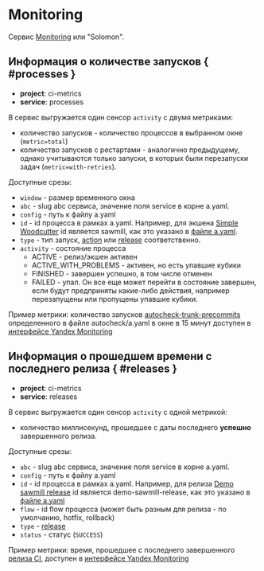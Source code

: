# Monitoring

Сервис [Monitoring](https://monitoring.yandex-team.ru) или "Solomon".

## Информация о количестве запусков { #processes }

* **project**: ci-metrics
* **service**: processes

В сервис выгружается один сенсор `activity` с двумя метриками:
* количество запусков - количество процессов в выбранном окне (`metric=total`)
* количество запусков с рестартами - аналогично предыдущему, однако учитываются только запуски,
в которых были перезапуски задач (`metric=with-retries`).

Доступные срезы:
- `window` - размер временного окна
- `abc` - slug abc сервиса, значение поля service в корне a.yaml.
- `config` - путь к файлу a.yaml
- `id` - id процесса в рамках a.yaml. Например, для экшена [Simple Woodcutter](https://a.yandex-team.ru/projects/cidemo/ci/actions/launches?dir=ci%2Fdemo-project&id=sawmill) id является sawmill, как это указано в [файле a.yaml](https://a.yandex-team.ru/arc_vcs/ci/demo-project/a.yaml?rev=8d6692c15547d8c59925cff100cf8da12cbb22e4#L100).
- `type` - тип запуск, [action](../actions.md) или [release](../release.md) соответственно.
- `activity` - состояние процесса
    * ACTIVE - релиз/экшен активен
    * ACTIVE_WITH_PROBLEMS - активен, но есть упавшие кубики
    * FINISHED - завершен успешно, в том числе отменен
    * FAILED - упал. Он все еще может перейти в состояние завершен, если будут предприняты какие-либо действия,
  например перезапущены или пропущены упавшие кубики.

Пример метрики: количество запусков [autocheck-trunk-precommits](https://a.yandex-team.ru/arc_vcs/autocheck/a.yaml?rev=8d6692c15547d8c59925cff100cf8da12cbb22e4#L130)
определенного в файле autocheck/a.yaml в окне в 15 минут
доступен в [интерфейсе Yandex Monitoring](https://monitoring.yandex-team.ru/projects/ci-metrics/explorer/queries?range=1d&q.0.s=%7Bproject%3D%22ci-metrics%22%2C%20service%3D%22processes%22%2C%20cluster%3D%22stable%22%2C%20window%3D%2215m%22%2C%20id%3D%22autocheck-trunk-precommits%22%2C%20sensor%3D%22%2A%22%2C%20type%3D%22%2A%22%2C%20metric%3D%22total%22%2C%20config%3D%22autocheck%2Fa.yaml%22%7D&refresh=60&normz=off&colors=auto&type=auto&interpolation=linear&dsp_method=auto&dsp_aggr=default&dsp_fill=default&vis_labels=off&vis_aggr=avg)


## Информация о прошедшем времени с последнего релиза { #releases }

* **project**: ci-metrics
* **service**: releases

В сервис выгружается один сенсор `activity` с одной метрикой:
* количество миллисекунд, прошедшее с даты последнего **успешно** завершенного релиза.

Доступные срезы:
- `abc` - slug abc сервиса, значение поля service в корне a.yaml.
- `config` - путь к файлу a.yaml
- `id` - id процесса в рамках a.yaml. Например, для релиза [Demo sawmill release](https://a.yandex-team.ru/projects/cidemo/ci/releases/timeline?dir=ci%2Fdemo-project&id=demo-sawmill-release) id является demo-sawmill-release, как это указано в [файле a.yaml](https://a.yandex-team.ru/arc_vcs/ci/demo-project/a.yaml?rev=8d6692c15547d8c59925cff100cf8da12cbb22e4#L19)
- `flow` - id flow процесса (может быть разным для релиза - по умолчанию, hotfix, rollback)
- `type` - [release](../release.md)
- `status` - статус (`SUCCESS`)

Пример метрики: время, прошедшее с последнего завершенного [релиза CI](https://a.yandex-team.ru/arc_vcs/ci/a.yaml?rev=r9179387#L60),
доступен в [интерфейсе Yandex Monitoring](https://monitoring.yandex-team.ru/projects/ci-metrics/explorer/queries?q.0.s=%7Bproject%3D%22ci-metrics%22%2C%20cluster%3D%22stable%22%2C%20service%3D%22releases%22%2C%20abc%3D%22ci%22%2C%20config%3D%22ci%2Fa.yaml%22%2C%20status%3D%22SUCCESS%22%2C%20type%3D%22release%22%2C%20id%3D%22ci-release%22%2C%20sensor%3D%22activity%22%2C%20flow%3D%22release-ci%22%7D&from=now-1d&to=now&utm_source=solomon_view_metrics&refresh=60000&y_title=%D0%92%D1%80%D0%B5%D0%BC%D1%8F%20%D0%BE%D1%82%20%D0%B7%D0%B0%D0%B2%D0%B5%D1%80%D1%88%D0%B5%D0%BD%D0%B8%D1%8F%20%D0%BF%D0%BE%D1%81%D0%BB%D0%B5%D0%B4%D0%BD%D0%B5%D0%B3%D0%BE%20%D1%80%D0%B5%D0%BB%D0%B8%D0%B7%D0%B0&y_unit=ms&normz=off&colors=auto&type=area&interpolation=linear&dsp_method=auto&dsp_aggr=default&dsp_fill=default&vis_labels=off&vis_aggr=avg)
